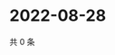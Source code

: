 # 2022-08-28

共 0 条

<!-- BEGIN WEIBO -->
<!-- 最后更新时间 Sun Aug 28 2022 06:15:14 GMT+0800 (China Standard Time) -->

<!-- END WEIBO -->
